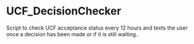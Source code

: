 # UCF_DecisionChecker
Script to check UCF acceptance status every 12 hours and texts the user once a decision has been made or if it is still waiting..
